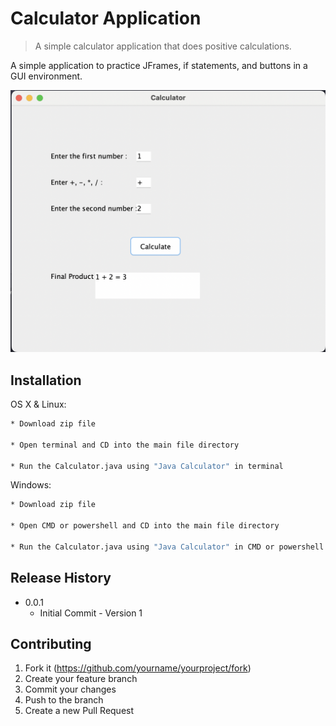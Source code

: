 # Calculator Application

> A simple calculator application that does positive calculations.



A simple application to practice JFrames, if statements, and buttons in a GUI environment.

![](Calculator_Application.png)

## Installation

OS X & Linux:

```sh
* Download zip file

* Open terminal and CD into the main file directory

* Run the Calculator.java using "Java Calculator" in terminal
```

Windows:

```sh
* Download zip file

* Open CMD or powershell and CD into the main file directory

* Run the Calculator.java using "Java Calculator" in CMD or powershell
```

## Release History

* 0.0.1
    * Initial Commit - Version 1

## Contributing

1. Fork it (<https://github.com/yourname/yourproject/fork>)
2. Create your feature branch
3. Commit your changes
4. Push to the branch 
5. Create a new Pull Request

